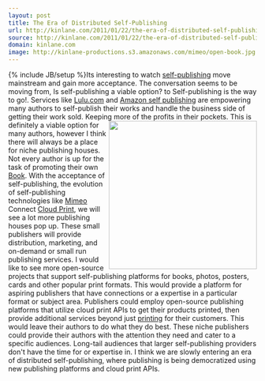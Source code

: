 ```yaml
---
layout: post
title: The Era of Distributed Self-Publishing
url: http://kinlane.com/2011/01/22/the-era-of-distributed-self-publishing/
source: http://kinlane.com/2011/01/22/the-era-of-distributed-self-publishing/
domain: kinlane.com
image: http://kinlane-productions.s3.amazonaws.com/mimeo/open-book.jpg
---
```

{% include JB/setup %}Its interesting to watch <a href="http://www.kinlane.com/category/publishing/">self-publishing</a> move mainstream and gain more acceptance. The conversation seems to be moving from, Is self-publishing a viable option? to Self-publishing is the way to go!. Services like <a href="http://www.lulu.com/" target="_blank">Lulu.com</a> and <a href="http://www.amazon.com/gp/seller-account/mm-summary-page.html?topic=200260520" target="_blank">Amazon self publishing</a> are empowering many authors to self-publish their works and handle the business side of getting their work sold. Keeping more of the profits in their pockets. <img class="c1" src="http://kinlane-productions.s3.amazonaws.com/mimeo/open-book.jpg" alt="" width="300" align="right" /> This is definitely a viable option for many authors, however I think there will always be a place for niche publishing houses. Not every author is up for the task of promoting their own <a href="http://www.kinlane.com/category/publishing/">Book</a>. With the acceptance of self-publishing, the evolution of self-publishing technologies like <a href="http://www.mimeo.com">Mimeo</a> Connect <a href="http://www.kinlane.com/category/cloud-computing/cloud-print/">Cloud Print</a>, we will see a lot more publishing houses pop up. These small publishers will provide distribution, marketing, and on-demand or small run publishing services. I would like to see more open-source projects that support self-publishing platforms for books, photos, posters, cards and other popular print formats. This would provide a platform for aspiring publishers that have connections or a expertise in a particular format or subject area. Publishers could employ open-source publishing platforms that utilize cloud print APIs to get their products printed, then provide additional services beyond just <a href="http://www.kinlane.com/category/publishing/">printing</a> for their customers. This would leave their authors to do what they do best. These niche publishers could provide their authors with the attention they need and cater to a specific audiences. Long-tail audiences that larger self-publishing providers don't have the time for or expertise in. I think we are slowly entering an era of distributed self-publishing, where publishing is being democratized using new publishing platforms and cloud print APIs.